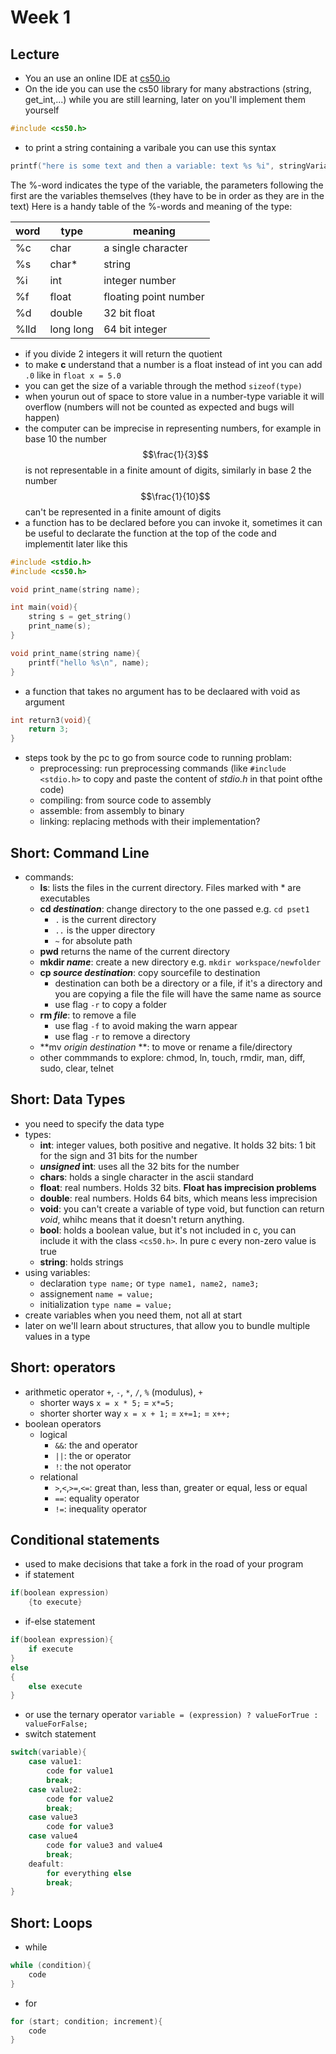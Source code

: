 # Week 1
<!-- toc -->
## Lecture
- You an use an online IDE at [cs50.io](cs50.io)
- On the ide you can use the cs50 library for many abstractions (string, get_int,...) while you are still learning, later on you'll implement them yourself

```c
#include <cs50.h>
```
- to print a string containing a varibale you can use this syntax

```c
printf("here is some text and then a variable: text %s %i", stringVariable, intVariable);
```
The %-word indicates the type of the variable, the parameters following the first are the variables themselves (they have to be in order as they are in the text)
Here is a handy table of the %-words and meaning of the type:

|word|type|meaning|
|---|---|---|
|%c|char|a single character|
|%s|char*|string|
|%i|int|integer number|
|%f|float|floating point number|
|%d|double|32 bit float|
|%lld|long long|64 bit integer|

- if you divide 2 integers it will return the quotient
- to make **c** understand that a number is a float instead of int you can add `.0` like in `float x = 5.0`
- you can get the size of a variable through the method `sizeof(type)`
- when yourun out of space to store value in a number-type variable it will overflow (numbers will not be counted as expected and bugs will happen)
- the computer can be imprecise in representing numbers, for example in base 10 the number $$\frac{1}{3}$$ is not representable in a finite amount of digits, similarly in base 2 the number $$\frac{1}{10}$$ can't be represented in a finite amount of digits
- a function has to be declared before you can invoke it, sometimes it can be useful  to declarate the function at the top of the code and implementit later like this

```c
#include <stdio.h>
#include <cs50.h>

void print_name(string name);

int main(void){
    string s = get_string()
    print_name(s);
}

void print_name(string name){
    printf("hello %s\n", name);    
}
```

- a function that takes no argument has to be declaared with void as argument
```c
int return3(void){
    return 3;
}
```
- steps took by the pc to go from source code to running problam:
    - preprocessing: run preprocessing commands (like `#include <stdio.h>` to copy and paste the content of *stdio.h* in that point ofthe code)
    - compiling: from source code to assembly
    - assemble: from assembly to binary
    - linking: replacing methods with their implementation?

## Short: Command Line
- commands:
    - **ls**: lists the files in the current directory. Files marked with * are executables
    - **cd *destination***: change directory to the one passed e.g. `cd pset1`
        - `.` is the current directory
        - `..` is the upper directory
        - `~` for absolute path
    - **pwd** returns the name of the current directory
    - **mkdir *name***: create a new directory e.g. `mkdir workspace/newfolder`
    - **cp *source* *destination***:  copy sourcefile to destination
        - destination can both be a directory or a file, if it's a directory and you are copying a file the file will have the same name as source
        - use flag `-r` to copy a folder
    - **rm *file***: to remove a file
        - use flag `-f` to avoid making the warn appear
        - use flag `-r` to remove a directory
    - **mv *origin* *destination* **: to move or rename a file/directory
    - other commmands to explore: chmod, ln, touch, rmdir, man, diff, sudo, clear, telnet
    
## Short: Data Types
- you need to specify the data type
- types:
    - **int**: integer values, both positive and negative. It holds 32 bits: 1 bit for the sign and 31 bits for the number
    - ***unsigned* int**: uses all the 32 bits for the number
    - **chars**: holds a single character in the ascii standard
    - **float**: real numbers. Holds 32 bits. **Float has imprecision problems**
    - **double**: real numbers. Holds 64 bits, which means less imprecision
    - **void**: you can't create a variable of type void, but function can return *void*, whihc means that it doesn't return anything.
    - **bool**: holds a boolean value, but it's not included in c, you can include it with the class `<cs50.h>`. In pure c every non-zero value is true
    - **string**: holds strings
- using variables:
    - declaration `type name;` or `type name1, name2, name3;` 
    - assignement `name = value;`
    - initialization `type name = value;`
- create variables when you need them, not all at start
- later on we'll learn about structures, that allow you to bundle multiple values in a type

## Short: operators
- arithmetic operator `+`, `-`, `*`, `/`, `%` (modulus), `+`
    - shorter ways `x = x * 5;` = `x*=5;`
    - shorter shorter way `x = x + 1;` = `x+=1;` = `x++;`  
- boolean operators
    - logical
        - `&&`: the and operator
        - `||`: the or operator
        - `!`: the not operator
    - relational
        - `>`,`<`,`>=`,`<=`: great than, less than, greater or equal, less or equal
        - `==`: equality operator
        - `!=`: inequality operator
        
## Conditional statements
- used to make decisions that take a fork in the road of your program
- if statement
```c
if(boolean expression)
    {to execute}
```
- if-else statement
```c
if(boolean expression){
    if execute
}
else
{
    else execute
}
```
- or use the ternary operator `variable = (expression) ? valueForTrue : valueForFalse;`
- switch statement

```c
switch(variable){
    case value1:
        code for value1
        break;
    case value2:
        code for value2
        break;
    case value3
        code for value3
    case value4
        code for value3 and value4
        break;
    deafult:
        for everything else
        break;
}
```

## Short: Loops
- while
```c
while (condition){
    code
}
```
- for
```c
for (start; condition; increment){
    code
}
```